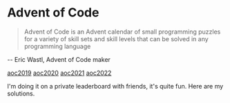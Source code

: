 # Advent of Code

> Advent of Code is an Advent calendar of small programming puzzles for a variety of skill sets and skill levels that can be solved in any programming language

-- Eric Wastl, Advent of Code maker

[aoc2019](https://adventofcode.com/2019)
[aoc2020](https://adventofcode.com/2020)
[aoc2021](https://adventofcode.com/2021)
[aoc2022](https://adventofcode.com/2022)

I'm doing it on a private leaderboard with friends, it's quite fun. Here are my solutions.
